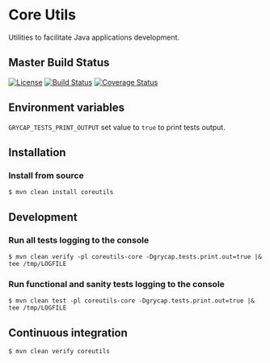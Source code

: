 # Core Utils
Utilities to facilitate Java applications development.

## Master Build Status

[![License](https://img.shields.io/badge/license-Apache%202.0-blue.svg)](https://github.com/grycap/coreutils/blob/master/LICENSE)
[![Build Status](https://api.travis-ci.org/grycap/coreutils.svg)](https://travis-ci.org/grycap/coreutils/builds)
[![Coverage Status](https://coveralls.io/repos/grycap/coreutils/badge.svg?branch=master&service=github)](https://coveralls.io/github/grycap/coreutils?branch=master)

## Environment variables

``GRYCAP_TESTS_PRINT_OUTPUT`` set value to ``true`` to print tests output.

## Installation

### Install from source

``$ mvn clean install coreutils``

## Development

### Run all tests logging to the console

``$ mvn clean verify -pl coreutils-core -Dgrycap.tests.print.out=true |& tee /tmp/LOGFILE``

### Run functional and sanity tests logging to the console

``$ mvn clean test -pl coreutils-core -Dgrycap.tests.print.out=true |& tee /tmp/LOGFILE``

## Continuous integration

``$ mvn clean verify coreutils``
